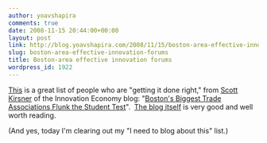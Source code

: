 ```yaml
---
author: yoavshapira
comments: true
date: 2008-11-15 20:44:00+00:00
layout: post
link: http://blog.yoavshapira.com/2008/11/15/boston-area-effective-innovation-forums/
slug: boston-area-effective-innovation-forums
title: Boston-area effective innovation forums
wordpress_id: 1922
---
```


[This](http://www.innoeco.com/2008/11/bostons-biggest-trade-associations.html) is a great list of people who are "getting it done right," from [Scott Kirsner](http://www.scottkirsner.com/) of the Innovation Economy blog: "[Boston's Biggest Trade Associations Flunk the Student Test](http://www.innoeco.com/2008/11/bostons-biggest-trade-associations.html)".  [The blog itself](http://www.innoeco.com/2008/11/bostons-biggest-trade-associations.html) is very good and well worth reading.

  


(And yes, today I'm clearing out my "I need to blog about this" list.)

  

